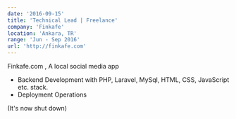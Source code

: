 ```yaml
---
date: '2016-09-15'
title: 'Technical Lead | Freelance'
company: 'Finkafe'
location: 'Ankara, TR'
range: 'Jun - Sep 2016'
url: 'http://finkafe.com'
---
```


Finkafe.com , A local social media app 
- Backend Development with PHP, Laravel, MySql, HTML, CSS, JavaScript etc. stack. 
- Deployment Operations

(It's now shut down)